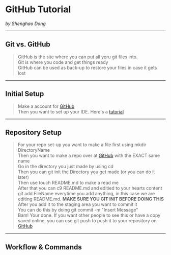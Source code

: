 # GitHub Tutorial

_by Shenghao Dong_

---
## Git vs. GitHub
> GitHub is the site where you can put all yoru git files into.  
Git is where you code and get things ready   
GitHub can be used as back-up to restore your files in case it gets lost  

---
## Initial Setup
> Make a account for [GitHub](github.com)  
Then you want to set up your IDE. Here's a [tutorial](https://docs.google.com/presentation/d/1t3isDyU7pL84iU5s0UehTuGxhPMFC3Obs38xudrd49o/edit)


---
## Repository Setup
> For your repo set-up you want to make a file first using mkdir DirectoryName  
Then you want to make a repo over at [GitHub](github.com) with the EXACT same name   
Go in the directory you just made by using cd   
Then you can git init the Directory you get made (or you can do it later)   
Then use touch README.md to make a read me   
After that you can c9 README.md and editied to your hearts content   
git add FileName everytime you add anything, in this case we are editing README.md. **MAKE SURE YOU GIT INIT BEFORE DOING THIS**   
After you add it to the staging area you want to commit it   
You can do this by doing git commit -m "Insert Message"   
Bam! Your done. If you want other people to see this or have a copy saved online, you can use git push to push it to your repository on [GitHub](Github.com)   


---
## Workflow & Commands
